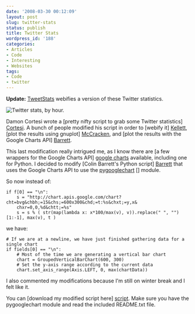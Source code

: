 ```yaml
---
date: '2008-03-30 00:12:09'
layout: post
slug: twitter-stats
status: publish
title: Twitter Stats
wordpress_id: '188'
categories:
- Articles
- Code
- Interesting
- Websites
tags:
- Code
- twitter
---
```


**Update:** [TweetStats](http://www.tweetstats.com/) webifies a version of these Twitter statistics.



![Twitter stats, by hour.](http://www.thomasupton.com/wp/wp-content/uploads/2008/03/twitter_stats-300x154.png)

Damon Cortesi wrote a [pretty nifty script to grab some Twitter statistics] [Cortesi]. A bunch of people modified his script in order to [webify it] [Kellett], [plot the results using gnuplot] [McCracken], and [plot the results with the Google Charts API] [Barrett].

[cortesi]: http://dcortesi.com/2007/12/27/twitter-stats/
[kellett]: http://bradkellett.com/twitter_stats.html
[mccracken]: http://michael-mccracken.net/wp/2008/01/02/twitter-stats-in-svg-using-gnuplot/
[barrett]: http://iamthewalr.us/blog/2008/01/02/twitter-stats/

This last modification really intrigued me, as I know there are [a few wrappers for the Google Charts API] [google charts] available, including one for Python. I decided to modify [Colin Barrett's Python script] [Barrett] that uses the Google Charts API to use the [pygooglechart] [] module.

[google charts]: http://google-code-updates.blogspot.com/2008/01/chartmaker-tool-for-google-chart-api.html
[pygooglechart]: http://pygooglechart.slowchop.com/

So now instead of:

    if f[0] == "\n":
        s = "http://chart.apis.google.com/chart?cht=bvg&chbh;=15&chs;=600x300&chd;=t:%s&chxt;=y,x&
        chxr=0,0,%d&chtt;=%s"
        s = s % ( str(map(lambda x: x*100/max(v), v)).replace(" ", "")[1:-1], max(v), t )
        
we have:

    # If we are at a newline, we have just finished gathering data for a single chart
    if fields[0] == "\n":
        # Most of the time we are generating a vertical bar chart
        chart = GroupedVerticalBarChart(600, 300)
        # Set the y-axis range according to the current data
        chart.set_axis_range(Axis.LEFT, 0, max(chartData))
        
I also commented my modifications because I'm still on winter break and I felt like it.

You can [download my modified script here] [script]. Make sure you have the pygooglechart module and read the included README.txt file.

[script]: http://www.thomasupton.com/wp/wp-content/uploads/2008/01/pygooglechart_twitter_stats.zip
